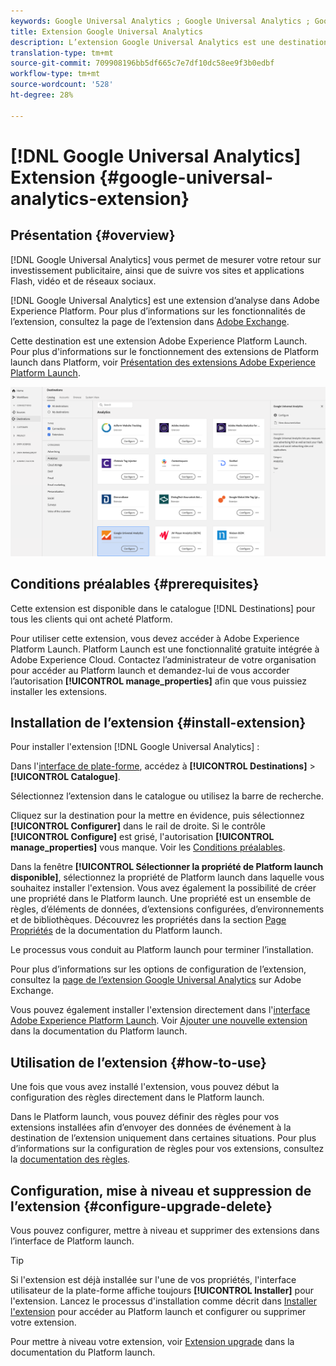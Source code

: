 ```yaml
---
keywords: Google Universal Analytics ; Google Universal Analytics ; Google Universal Analytics
title: Extension Google Universal Analytics
description: L’extension Google Universal Analytics est une destination d’analyse à Adobe Experience Platform. Pour plus d’informations sur les fonctionnalités de l’extension, consultez la page de l’extension dans Adobe Exchange.
translation-type: tm+mt
source-git-commit: 709908196bb5df665c7e7df10dc58ee9f3b0edbf
workflow-type: tm+mt
source-wordcount: '528'
ht-degree: 28%

---
```



# [!DNL Google Universal Analytics] Extension {#google-universal-analytics-extension}

## Présentation {#overview}

[!DNL Google Universal Analytics] vous permet de mesurer votre retour sur investissement publicitaire, ainsi que de suivre vos sites et applications Flash, vidéo et de réseaux sociaux.

[!DNL Google Universal Analytics] est une extension d’analyse dans Adobe Experience Platform. Pour plus d’informations sur les fonctionnalités de l’extension, consultez la page de l’extension dans [Adobe Exchange](https://exchange.adobe.com/experiencecloud.details.102829.google-universal-analytics.html).

Cette destination est une extension Adobe Experience Platform Launch. Pour plus d&#39;informations sur le fonctionnement des extensions de Platform launch dans Platform, voir [Présentation des extensions Adobe Experience Platform Launch](../launch-extensions/overview.md).

![Extension Google Universal Analytics](../../assets/catalog/analytics/google-universal-analytics/catalog.png)

## Conditions préalables  {#prerequisites}

Cette extension est disponible dans le catalogue [!DNL Destinations] pour tous les clients qui ont acheté Platform.

Pour utiliser cette extension, vous devez accéder à Adobe Experience Platform Launch.  Platform Launch est une fonctionnalité gratuite intégrée à Adobe Experience Cloud. Contactez l’administrateur de votre organisation pour accéder au Platform launch et demandez-lui de vous accorder l’autorisation **[!UICONTROL manage_properties]** afin que vous puissiez installer les extensions.

## Installation de l’extension {#install-extension}

Pour installer l&#39;extension [!DNL Google Universal Analytics] :

Dans l&#39;[interface de plate-forme](http://platform.adobe.com/), accédez à **[!UICONTROL Destinations]** > **[!UICONTROL Catalogue]**.

Sélectionnez l’extension dans le catalogue ou utilisez la barre de recherche.

Cliquez sur la destination pour la mettre en évidence, puis sélectionnez **[!UICONTROL Configurer]** dans le rail de droite. Si le contrôle **[!UICONTROL Configure]** est grisé, l&#39;autorisation **[!UICONTROL manage_properties]** vous manque. Voir les [Conditions préalables](#prerequisites).

Dans la fenêtre **[!UICONTROL Sélectionner la propriété de Platform launch disponible]**, sélectionnez la propriété de Platform launch dans laquelle vous souhaitez installer l&#39;extension. Vous avez également la possibilité de créer une propriété dans le Platform launch. Une propriété est un ensemble de règles, d’éléments de données, d’extensions configurées, d’environnements et de bibliothèques. Découvrez les propriétés dans la section [Page Propriétés](https://experienceleague.adobe.com/docs/launch/using/reference/admin/companies-and-properties.html#properties-page) de la documentation du Platform launch.

Le processus vous conduit au Platform launch pour terminer l’installation.

Pour plus d’informations sur les options de configuration de l’extension, consultez la [page de l’extension Google Universal Analytics](https://exchange.adobe.com/experiencecloud.details.102829.google-universal-analytics.html) sur Adobe Exchange.

Vous pouvez également installer l&#39;extension directement dans l&#39;[interface Adobe Experience Platform Launch](https://launch.adobe.com/). Voir [Ajouter une nouvelle extension](https://experienceleague.adobe.com/docs/launch/using/reference/manage-resources/extensions/overview.html?lang=en#add-a-new-extension) dans la documentation du Platform launch.

## Utilisation de l’extension {#how-to-use}

Une fois que vous avez installé l&#39;extension, vous pouvez début la configuration des règles directement dans le Platform launch.

Dans le Platform launch, vous pouvez définir des règles pour vos extensions installées afin d’envoyer des données de événement à la destination de l’extension uniquement dans certaines situations. Pour plus d’informations sur la configuration de règles pour vos extensions, consultez la [documentation des règles](https://experienceleague.adobe.com/docs/launch/using/reference/manage-resources/rules.html).

## Configuration, mise à niveau et suppression de l’extension {#configure-upgrade-delete}

Vous pouvez configurer, mettre à niveau et supprimer des extensions dans l’interface de Platform launch.

>[!TIP]
>
>Si l&#39;extension est déjà installée sur l&#39;une de vos propriétés, l&#39;interface utilisateur de la plate-forme affiche toujours **[!UICONTROL Installer]** pour l&#39;extension. Lancez le processus d&#39;installation comme décrit dans [Installer l&#39;extension](#install-extension) pour accéder au Platform launch et configurer ou supprimer votre extension.

Pour mettre à niveau votre extension, voir [Extension upgrade](https://experienceleague.adobe.com/docs/launch/using/reference/manage-resources/extensions/extension-upgrade.html) dans la documentation du Platform launch.



